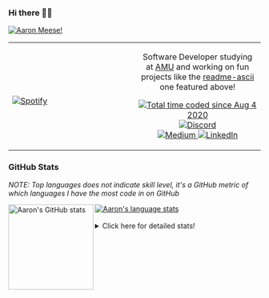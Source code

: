 ### Hi there 👋🏻
[![Aaron Meese!](https://user-images.githubusercontent.com/17814535/88975338-a2aabf00-d27f-11ea-963f-8a19608716b4.png)](https://github.com/ajmeese7/readme-ascii "README ASCII")

<!-- Modified from project here: https://github.com/novatorem/novatorem -->
<table width="100%"> 
  <tr>
  <td width="50%">
      
&nbsp; <br> [![Spotify](https://ajmeese7.vercel.app/api/spotify)](https://open.spotify.com/user/ajmeese)

  </td>
  <td width="50%">
    <p align="center">
    Software Developer studying at <a href="https://www.amu.apus.edu/">AMU</a> and working on fun 
    projects like the <a href="https://github.com/ajmeese7/readme-ascii">readme-ascii</a> one featured above!
    </p>
    <p align="center">
      <a href="https://wakatime.com/@f726891d-3b02-46cd-9b60-e8c59f9e2b14">
        <img src="https://wakatime.com/badge/user/f726891d-3b02-46cd-9b60-e8c59f9e2b14.svg" alt="Total time coded since Aug 4 2020" title="WakaTime" />
      </a>
      <a href="http://link.aaronmeese.com/discord">
        <img src="https://img.shields.io/badge/discord-ajmeese7%234835-369?style=flat-square&logo=discord&logoColor=white&color=purple" alt="Discord" title="Discord">
      </a>
      <br />
      <a href="https://link.aaronmeese.com/medium">
        <img src="https://img.shields.io/badge/medium-ajmeese7-1DB954?style=flat-square&logo=medium&logoColor=white" alt="Medium" title="Medium">
      </a>
      <a href="https://link.aaronmeese.com/linkedin">
        <img src="https://img.shields.io/badge/linkedIn-aaronmeese-1DB954?style=flat-square&logo=linkedin&logoColor=white&color=blue" alt="LinkedIn" title="LinkedIn">
      </a>
    </p>
  </td>

</table>

[//]: <> (The `&nbsp;` is to have Aphelion take up more space)

### GitHub Stats ###
*NOTE: Top languages does not indicate skill level, it's a GitHub metric of which languages I have the most code in on GitHub*

<a href="https://profile-summary-for-github.com/user/ajmeese7">
  <img align="left" height="170px" src="https://github-readme-stats.vercel.app/api?username=ajmeese7&show_icons=true&line_height=27&count_private=true&include_all_commits=true" alt="Aaron's GitHub stats"/>
  <img src="https://github-readme-stats.vercel.app/api/top-langs/?username=ajmeese7&hide_langs_below=5&layout=compact" alt="Aaron's language stats"/>
</a>

<br />
<br />
<details>
<summary>Click here for detailed stats!</summary>

### :zap: Recent Activity
<!--START_SECTION:activity-->
1. ❗️ Opened issue [#59](https://github.com/ajmeese7/aaronmeese.com/issues/59) in [ajmeese7/aaronmeese.com](https://github.com/ajmeese7/aaronmeese.com)
2. ❗️ Opened issue [#11](https://github.com/os-js/osjs-settings-application/issues/11) in [os-js/osjs-settings-application](https://github.com/os-js/osjs-settings-application)
3. 🗣 Commented on [#10](https://github.com/os-js/osjs-settings-application/issues/10) in [os-js/osjs-settings-application](https://github.com/os-js/osjs-settings-application)
4. 🗣 Commented on [#709](https://github.com/coreybutler/nvm-windows/issues/709) in [coreybutler/nvm-windows](https://github.com/coreybutler/nvm-windows)
5. 🗣 Commented on [#10](https://github.com/os-js/osjs-settings-application/issues/10) in [os-js/osjs-settings-application](https://github.com/os-js/osjs-settings-application)
<!--END_SECTION:activity-->

### 🧐 Waka Stats
<!--START_SECTION:waka-->
![Code Time](http://img.shields.io/badge/Code%20Time-809%20hrs%2047%20mins-blue)

**🐱 My GitHub Data** 

> 🏆 324 Contributions in the Year 2022
 > 
> 📦 353.2 kB Used in GitHub's Storage 
 > 
> 💼 Opted to Hire
 > 
> 📜 59 Public Repositories 
 > 
> 🔑 20 Private Repositories  
 > 
**I'm an Early 🐤** 

```text
🌞 Morning    235 commits    ██████░░░░░░░░░░░░░░░░░░░   25.85% 
🌆 Daytime    355 commits    █████████░░░░░░░░░░░░░░░░   39.05% 
🌃 Evening    304 commits    ████████░░░░░░░░░░░░░░░░░   33.44% 
🌙 Night      15 commits     ░░░░░░░░░░░░░░░░░░░░░░░░░   1.65%

```
📅 **I'm Most Productive on Saturday** 

```text
Monday       108 commits    ███░░░░░░░░░░░░░░░░░░░░░░   11.88% 
Tuesday      128 commits    ███░░░░░░░░░░░░░░░░░░░░░░   14.08% 
Wednesday    104 commits    ██░░░░░░░░░░░░░░░░░░░░░░░   11.44% 
Thursday     120 commits    ███░░░░░░░░░░░░░░░░░░░░░░   13.2% 
Friday       121 commits    ███░░░░░░░░░░░░░░░░░░░░░░   13.31% 
Saturday     170 commits    ████░░░░░░░░░░░░░░░░░░░░░   18.7% 
Sunday       158 commits    ████░░░░░░░░░░░░░░░░░░░░░   17.38%

```


📊 **This Week I Spent My Time On** 

```text
⌚︎ Time Zone: America/New_York

💬 Programming Languages: 
JavaScript               17 hrs 52 mins      ██████████████████████░░░   89.41% 
Markdown                 51 mins             █░░░░░░░░░░░░░░░░░░░░░░░░   4.27% 
JSON                     44 mins             █░░░░░░░░░░░░░░░░░░░░░░░░   3.73% 
CSS                      20 mins             ░░░░░░░░░░░░░░░░░░░░░░░░░   1.7% 
PHP                      4 mins              ░░░░░░░░░░░░░░░░░░░░░░░░░   0.37%

🐱‍💻 Projects: 
aaronmeese.com           17 hrs 37 mins      ██████████████████████░░░   88.17% 
karameese.com            1 hr 58 mins        ██░░░░░░░░░░░░░░░░░░░░░░░   9.84% 
vault                    23 mins             ░░░░░░░░░░░░░░░░░░░░░░░░░   1.93% 
Unknown Project          0 secs              ░░░░░░░░░░░░░░░░░░░░░░░░░   0.07%

```

**I Mostly Code in JavaScript** 

```text
JavaScript               32 repos            █████████████░░░░░░░░░░░░   52.46% 
HTML                     8 repos             ███░░░░░░░░░░░░░░░░░░░░░░   13.11% 
Java                     4 repos             █░░░░░░░░░░░░░░░░░░░░░░░░   6.56% 
Python                   4 repos             █░░░░░░░░░░░░░░░░░░░░░░░░   6.56% 
Elixir                   2 repos             ░░░░░░░░░░░░░░░░░░░░░░░░░   3.28%

```



 Last Updated on 13/03/2022 08:03:38 UTC
<!--END_SECTION:waka-->
</details>
